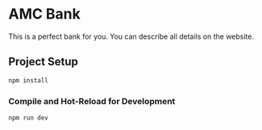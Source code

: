 # AMC Bank

This is a perfect bank for you. You can describe all details on the website.

## Project Setup

```sh
npm install
```

### Compile and Hot-Reload for Development

```sh
npm run dev
```